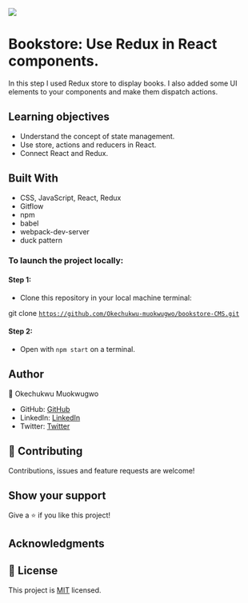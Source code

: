 ![](https://img.shields.io/badge/Microverse-blueviolet)

# Bookstore: Use Redux in React components.
In this step I  used Redux store to display books. I  also added some UI elements to your components and make them dispatch actions.



 ## Learning objectives
- Understand the concept of state management.
- Use store, actions and reducers in React.
- Connect React and Redux.

## Built With

- CSS, JavaScript, React, Redux
- Gitflow
- npm
- babel
- webpack-dev-server
- duck pattern



### To launch the project locally:

#### Step 1:
- Clone this repository in your local machine terminal:

git clone <code>https://github.com/Okechukwu-muokwugwo/bookstore-CMS.git</code>

#### Step 2:

- Open with <code>npm start</code> on a terminal.

## Author

👤 Okechukwu Muokwugwo

- GitHub: [GitHub](https://github.com/Okechukwu-muokwugwo)
- LinkedIn: [LinkedIn](https://www.linkedin.com/in/okeimuokwugwo/)
- Twitter: [Twitter](https://twitter.com/excel4eva)


## 🤝 Contributing

Contributions, issues and feature requests are welcome!


## Show your support

Give a ⭐️ if you like this project!

## Acknowledgments

## 📝 License

This project is [MIT](./MIT.md) licensed.
